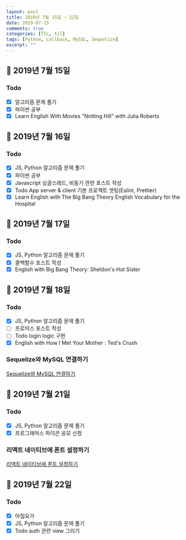 ```yaml
---
layout: post
title: 2019년 7월 15일 ~ 22일
date: 2019-07-15
comments: true
categories: [TIL, til]
tags: [Python, callback, MySQL, Sequelize]
excerpt: ""
---
```


## 📅 2019년 7월 15일

### Todo

- [x] 알고리즘 문제 풀기
- [x] 파이썬 공부
- [x] Learn English With Movies "Notting Hill" with Julia Roberts

## 📅 2019년 7월 16일

### Todo

- [x] JS, Python 알고리즘 문제 풀기
- [x] 파이썬 공부
- [x] Javascript 싱글스레드, 비동기 관련 포스트 작성
- [x] Todo App server & client 기본 프로젝트 셋팅(Eslint, Prettier)
- [x] Learn English with The Big Bang Theory English Vocabulary for the Hospital

## 📅 2019년 7월 17일

### Todo

- [x] JS, Python 알고리즘 문제 풀기
- [x] 콜백함수 포스트 작성
- [x] English with Big Bang Theory: Sheldon's Hot Sister

## 📅 2019년 7월 18일

### Todo

- [x] JS, Python 알고리즘 문제 풀기
- [ ] 프로미스 포스트 작성
- [ ] Todo login logic 구현
- [x] English with How I Met Your Mother : Ted's Crush

### Sequelize와 MySQL 연결하기

[Sequelize와 MySQL 연결하기](/study/nodejs/Sequelize와-MySQL-연결하기/)

## 📅 2019년 7월 21일

### Todo

- [x] JS, Python 알고리즘 문제 풀기
- [x] 프로그래머스 파이콘 응모 신청

### 리액트 네이티브에 폰트 설정하기

[리액트 네이티브에 폰트 설정하기](/study/rnative/리액트-네이티브에-폰트-설정하기/)

## 📅 2019년 7월 22일

### Todo

- [x] 아침요가
- [x] JS, Python 알고리즘 문제 풀기
- [x] Todo auth 관련 view 그리기
